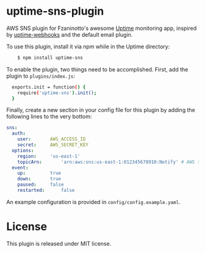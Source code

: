 uptime-sns-plugin
=================

AWS SNS plugin for Fzaninotto's awesome [Uptime](https://github.com/fzaninotto/uptime) monitoring app, inspired by [uptime-webhooks](https://github.com/mintbridge/uptime-webhooks) and the default email plugin.

To use this plugin, install it via npm while in the Uptime directory:

```sh
	$ npm install uptime-sns
```

To enable the plugin, two things need to be accomplished. First, add the plugin to `plugins/index.js`:

```sh
  exports.init = function() {
    require('uptime-sns').init();
  }
```

Finally, create a new section in your config file for this plugin by adding the following lines to the very bottom:

```yaml
sns:
  auth:
    user:		AWS_ACCESS_ID
    secret:		AWS_SECRET_KEY
  options:
    region:		'us-east-1'
    topicArn:		'arn:aws:sns:us-east-1:012345678910:Notify' # AWS target ARN
  event:
    up:			true
    down:		true
    paused:		false
    restarted:		false
```

An example configuration is provided in `config/config.example.yaml`.

License
=======

This plugin is released under MIT license.
